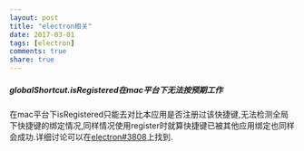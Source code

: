 ```yaml
---
layout: post
title: "electron相关"
date: 2017-03-01
tags: [electron]
comments: true
share: true
---
```


##### globalShortcut.isRegistered在mac平台下无法按预期工作

在mac平台下isRegistered只能去对比本应用是否注册过该快捷键,无法检测全局下快捷键的绑定情况,同样情况使用register时就算快捷键已被其他应用绑定也同样会成功.详细讨论可以在[electron#3808](https://github.com/electron/electron/issues/3808)上找到.
